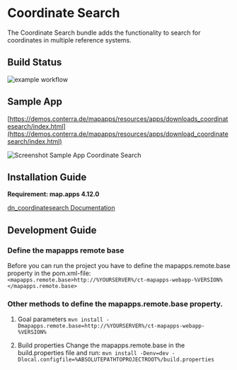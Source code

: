 # Coordinate Search
The Coordinate Search bundle adds the functionality to search for coordinates in multiple reference systems.

## Build Status

![example workflow](https://github.com/conterra/mapapps-devnet-blueprint/actions/workflows/devnet-bundle-snapshot.yml/badge.svg)


## Sample App
[https://demos.conterra.de/mapapps/resources/apps/downloads_coordinatesearch/index.html](https://demos.conterra.de/mapapps/resources/apps/download_coordinatesearch/index.html)

![Screenshot Sample App Coordinate Search](https://github.com/conterra/mapapps-coordinatel-search/blob/main/screenshot.JPG)

## Installation Guide
**Requirement: map.apps 4.12.0**

[dn_coordinatesearch Documentation](https://github.com/conterra/mapapps-coordinate-search/tree/main/src/main/js/bundles/dn_coordinatesearch)

## Development Guide
### Define the mapapps remote base
Before you can run the project you have to define the mapapps.remote.base property in the pom.xml-file:
`<mapapps.remote.base>http://%YOURSERVER%/ct-mapapps-webapp-%VERSION%</mapapps.remote.base>`

### Other methods to define the mapapps.remote.base property.
1. Goal parameters
   `mvn install -Dmapapps.remote.base=http://%YOURSERVER%/ct-mapapps-webapp-%VERSION%`

2. Build properties
   Change the mapapps.remote.base in the build.properties file and run:
   `mvn install -Denv=dev -Dlocal.configfile=%ABSOLUTEPATHTOPROJECTROOT%/build.properties`

